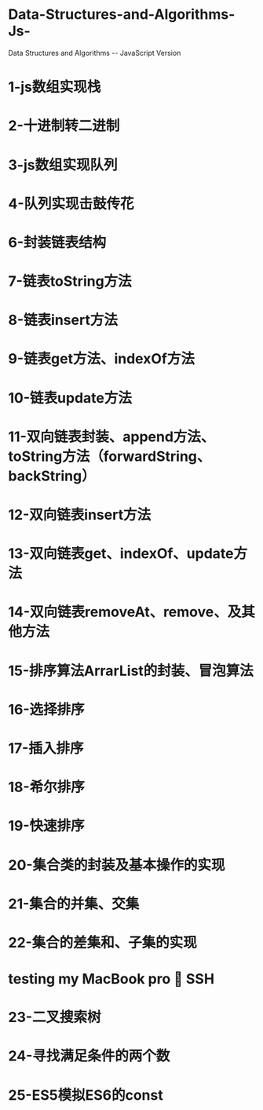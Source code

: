 # Data-Structures-and-Algorithms-Js-

Data Structures and Algorithms -- JavaScript Version

# 1-js数组实现栈
# 2-十进制转二进制
# 3-js数组实现队列
# 4-队列实现击鼓传花
# 6-封装链表结构
# 7-链表toString方法
# 8-链表insert方法
# 9-链表get方法、indexOf方法
# 10-链表update方法
# 11-双向链表封装、append方法、toString方法（forwardString、backString）
# 12-双向链表insert方法
# 13-双向链表get、indexOf、update方法
# 14-双向链表removeAt、remove、及其他方法
# 15-排序算法ArrarList的封装、冒泡算法
# 16-选择排序
# 17-插入排序
# 18-希尔排序
# 19-快速排序
# 20-集合类的封装及基本操作的实现
# 21-集合的并集、交集
# 22-集合的差集和、子集的实现
# testing my MacBook pro  SSH
# 23-二叉搜索树
# 24-寻找满足条件的两个数
# 25-ES5模拟ES6的const
